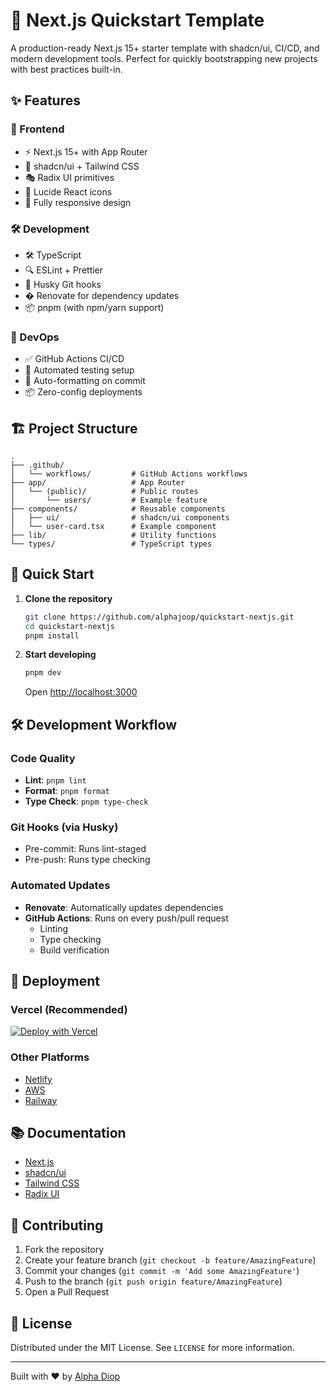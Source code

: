# 🚀 Next.js Quickstart Template

A production-ready Next.js 15+ starter template with shadcn/ui, CI/CD, and modern development tools. Perfect for quickly bootstrapping new projects with best practices built-in.

## ✨ Features

### 🎨 Frontend

- ⚡ Next.js 15+ with App Router
- 🎨 shadcn/ui + Tailwind CSS
- 🎭 Radix UI primitives
- 🎨 Lucide React icons
- 📱 Fully responsive design

### 🛠 Development

- 🛠 TypeScript
- 🔍 ESLint + Prettier
- 🐶 Husky Git hooks
- � Renovate for dependency updates
- 📦 pnpm (with npm/yarn support)

### 🚀 DevOps

- ✅ GitHub Actions CI/CD
- 🧪 Automated testing setup
- 🔄 Auto-formatting on commit
- 📦 Zero-config deployments

## 🏗 Project Structure

```
.
├── .github/
│   └── workflows/         # GitHub Actions workflows
├── app/                   # App Router
│   └── (public)/          # Public routes
│       └── users/         # Example feature
├── components/            # Reusable components
│   ├── ui/                # shadcn/ui components
│   └── user-card.tsx      # Example component
├── lib/                   # Utility functions
└── types/                 # TypeScript types
```

## 🚀 Quick Start

1. **Clone the repository**

   ```bash
   git clone https://github.com/alphajoop/quickstart-nextjs.git
   cd quickstart-nextjs
   pnpm install
   ```

2. **Start developing**
   ```bash
   pnpm dev
   ```
   Open [http://localhost:3000](http://localhost:3000)

## 🛠 Development Workflow

### Code Quality

- **Lint**: `pnpm lint`
- **Format**: `pnpm format`
- **Type Check**: `pnpm type-check`

### Git Hooks (via Husky)

- Pre-commit: Runs lint-staged
- Pre-push: Runs type checking

### Automated Updates

- **Renovate**: Automatically updates dependencies
- **GitHub Actions**: Runs on every push/pull request
  - Linting
  - Type checking
  - Build verification

## 🚀 Deployment

### Vercel (Recommended)

[![Deploy with Vercel](https://vercel.com/button)](https://vercel.com/new/clone?repository-url=https%3A%2F%2Fgithub.com%2Falphajoop%2Fquickstart-nextjs)

### Other Platforms

- [Netlify](https://www.netlify.com/with/nextjs/)
- [AWS](https://aws.amazon.com/amplify/)
- [Railway](https://railway.app/)

## 📚 Documentation

- [Next.js](https://nextjs.org/docs)
- [shadcn/ui](https://ui.shadcn.com/)
- [Tailwind CSS](https://tailwindcss.com/)
- [Radix UI](https://www.radix-ui.com/)

## 🤝 Contributing

1. Fork the repository
2. Create your feature branch (`git checkout -b feature/AmazingFeature`)
3. Commit your changes (`git commit -m 'Add some AmazingFeature'`)
4. Push to the branch (`git push origin feature/AmazingFeature`)
5. Open a Pull Request

## 📄 License

Distributed under the MIT License. See `LICENSE` for more information.

---

Built with ❤️ by [Alpha Diop](https://github.com/alphajoop)
